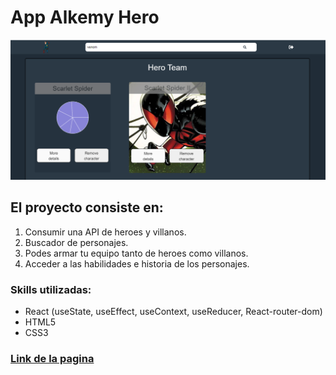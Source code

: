 # App Alkemy Hero
[![App Alkemy](https://github.com/EmilianoGorgellon/EmilianoGorgellon.github.io/blob/master/assets/images/proyecto-2.PNG?raw=true "App Alkemy")](https://github.com/EmilianoGorgellon/EmilianoGorgellon.github.io/blob/master/assets/images/proyecto-2.PNG?raw=true "App Alkemy")

## El proyecto consiste en: 
1. Consumir una API de heroes y villanos.
2. Buscador de personajes.
3. Podes armar tu equipo tanto de heroes como villanos.
4. Acceder a las habilidades e historia de los personajes.

### Skills utilizadas:
- React (useState, useEffect, useContext, useReducer, React-router-dom)
- HTML5
- CSS3

### [Link de la pagina](https://alkemy-react-hero.herokuapp.com/ "Link de la pagina")
